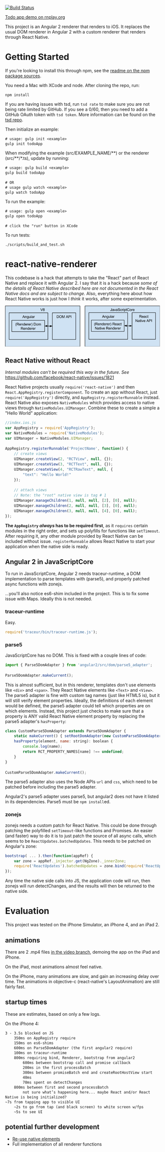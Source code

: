 [![Build Status](https://travis-ci.org/angular/react-native-renderer.svg?branch=master)](https://travis-ci.org/angular/react-native-renderer)

[Todo app demo on rnplay.org](https://rnplay.org/apps/88NRLQ)

This project is an Angular 2 renderer that renders to iOS. It replaces the usual DOM renderer in Angular 2 with a custom renderer that renders through React Native.

# Getting Started

If you're looking to install this through npm, see the [readme on the npm package sources](src/README.md).

You need a Mac with XCode and node. After cloning the repo, run:

	npm install

If you are having issues with tsd, run `tsd rate` to make sure you are not being rate limited by GitHub. If you see a 0/60, then you need to add a GitHub OAuth token with `tsd token`. More information can be found on the [tsd repo](https://github.com/DefinitelyTyped/tsd).

Then initialize an example:

	# usage: gulp init <example>
	gulp init todoApp

When modifying the example (src/EXAMPLE_NAME/\*\*) or the renderer (src/\*\*/*.ts), update by running:

	# usage: gulp build <example>
	gulp build todoApp

	# OR
	# usage gulp watch <example>
	gulp watch todoApp

To run the example:

	# usage: gulp open <example>
	gulp open todoApp

	# click the "run" button in XCode

To run tests:

	./scripts/build_and_test.sh









# react-native-renderer

This codebase is a hack that attempts to take the "React" part of React Native and replace it with Angular 2. I say that it is a hack because *some of the details of React Native described here are not documented in the React Native docs and are subject to change.* Also, everything here about how React Native works is just how I *think* it works, after some experimentation.

![React Native Renderer replaces the Dom Renderer](diagram.png)

## React Native without React

*Internal modules can't be required this way in the future. See* https://github.com/facebook/react-native/issues/1821

React Native projects usually `require('react-native')` and then `React.AppRegistry.registerComponent`. To create an app without React, just `require('AppRegistry')` directly, and `AppRegistry.registerRunnable` instead. React Native also exposes `NativeModules` which provides access to native views through `NativeModules.UIManager`. Combine these to create a simple a "Hello World" application:

```js
//index.ios.js
var AppRegistry = require('AppRegistry');
var NativeModules = require('NativeModules');
var UIManager = NativeModules.UIManager;

AppRegistry.registerRunnable('ProjectName', function() {
	// create views
	UIManager.createView(2, "RCTView", null, {});
	UIManager.createView(3, "RCTText", null, {});
	UIManager.createView(4, "RCTRawText", null, {
		"text": "Hello World!"
	});

	// attach views
	// Note: the "root" native view is tag # 1
	UIManager.manageChildren(1, null, null, [2], [0], null);
	UIManager.manageChildren(2, null, null, [3], [0], null);
	UIManager.manageChildren(3, null, null, [4], [0], null);
});
```
	
**The `AppRegistry` *always* has to be required first**, as it `requires` certain modules in the right order, and sets up polyfills for functions like `setTimeout`. After requiring it, any other module provided by React Native can be included without issue. `registerRunnable` allows React Native to start your application when the native side is ready.

## Angular 2 in JavaScriptCore

To run in JavaScriptCore, Angular 2 needs traceur-runtime, a DOM implementation to parse templates with (parse5), and properly patched async functions with zonejs.

...you'll also notice es6-shim included in the project. This is to fix some issue with Maps. Ideally this is not needed.

### traceur-runtime

Easy.
```js
require('traceur/bin/traceur-runtime.js');
```
	
### parse5

JavaScriptCore has no DOM. This is fixed with a couple lines of code:

```js
import { Parse5DomAdapter } from 'angular2/src/dom/parse5_adapter';

Parse5DomAdapter.makeCurrent();
```
	
This is almost sufficient, but in this renderer, templates don't use elements like `<div>` and `<span>`. They React Native elements like `<Text>` and `<View>`. The parse5 adapter is fine with custom tag names (just like HTML5 is), but it will still verify element properties. Ideally, the definitions of each element would be defined, the parse5 adapter could tell which properties are on which elements. Instead, this project just checks to make sure that a property is ANY valid React Native element property by replacing the parse5 adapter's `hasProperty`:

```js
class CustomParse5DomAdapter extends Parse5DomAdapter {
	static makeCurrent() { setRootDomAdapter(new CustomParse5DomAdapter()); }
	hasProperty(element, name: string): boolean {
		console.log(name);
		return RCT_PROPERTY_NAMES[name] !== undefined;
	}
}

CustomParse5DomAdapter.makeCurrent();
```
	
The parse5 adapter also uses the Node APIs `url` and `css`, which need to be patched before including the parse5 adapter.

Angular2's parse5 adapter uses parse5, but angular2 does not have it listed in its dependencies. Parse5 must be `npm install`ed.
	
### zonejs

zonejs needs a custom patch for React Native. This could be done through patching the polyfilled `setTimeout`-like functions and Promises. An easier (and faster) way to do it is to just patch the source of all async calls, which seems to be `ReactUpdates.batchedUpdates`. This needs to be patched on Angular's zone:
```js
bootstrap( ... ).then(function(appRef) {
	var zone = appRef._injector.get(NgZone)._innerZone;
	require('ReactUpdates').batchedUpdates = zone.bind(require('ReactUpdates').batchedUpdates);
});
```
Any time the native side calls into JS, the application code will run, then zonejs will run detectChanges, and the results will then be returned to the native side.

# Evaluation

This project was tested on the iPhone Simulator, an iPhone 4, and an iPad 2.

## animations

There are 2 .mp4 files [in the video branch](https://github.com/angular/react-native-renderer/tree/video), demoing the app on the iPad and iPhone.

On the iPad, most animations almost feel native.

On the iPhone, many animations are slow, and gain an increasing delay over time. The animations in objective-c (react-native's LayoutAnimation) are still fairly fast.

## startup times

These are estimates, based on only a few logs.

On the iPhone 4:

	3 - 3.5s blocked on JS
		350ms on AppRegistry require
		150ms on es6-shims
		600ms on Parse5DomAdapter (the first angular2 require)
		100ms on traceur-runtime
		800ms requiring bind, Renderer, bootstrap from angular2
			600ms between bootstrap call and promise callback
			200ms in the first processBatch
			300ms between promiseBatch end and createRootHostView start
			40ms
			70ms spent on detectChanges
		800ms between first and second processBatch
			not sure what’s happening here... maybe React and/or React Native is being initialized?
	~7s from tapping app to visible UI
		~2s to go from tap (and black screen) to white screen w/fps
		~5s to see UI

## potential further development

 - [Re-use native elements](https://github.com/facebook/react-native/issues/1707)
 - Full implementation of all renderer functions
